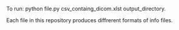 To run: 
python file.py csv_containg_dicom.xlst output_directory.

Each file in this repository produces diffrerent formats of info files.
